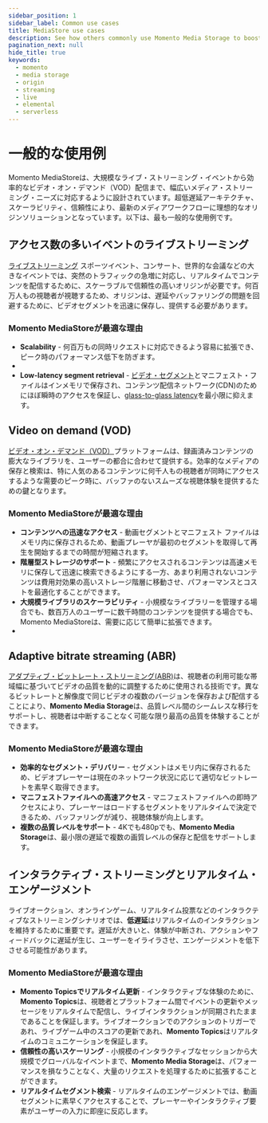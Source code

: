 ```yaml
---
sidebar_position: 1
sidebar_label: Common use cases
title: MediaStore use cases
description: See how others commonly use Momento Media Storage to boost performance and reliability in production
pagination_next: null
hide_title: true
keywords:
  - momento
  - media storage
  - origin
  - streaming
  - live
  - elemental
  - serverless
---
```


# 一般的な使用例

Momento MediaStoreは、大規模なライブ・ストリーミング・イベントから効率的なビデオ・オン・デマンド（VOD）配信まで、幅広いメディア・ストリーミング・ニーズに対応するように設計されています。超低遅延アーキテクチャ、スケーラビリティ、信頼性により、最新のメディアワークフローに理想的なオリジンソリューションとなっています。以下は、最も一般的な使用例です。

## アクセス数の多いイベントのライブストリーミング

[ライブストリーミング](/media-storage/streaming/live-streaming/how-it-works) スポーツイベント、コンサート、世界的な会議などの大きなイベントでは、突然のトラフィックの急増に対応し、リアルタイムでコンテンツを配信するために、スケーラブルで信頼性の高いオリジンが必要です。何百万人もの視聴者が視聴するため、オリジンは、遅延やバッファリングの問題を回避するために、ビデオセグメントを迅速に保存し、提供する必要があります。

### Momento MediaStoreが最適な理由

* **Scalability** - 何百万もの同時リクエストに対応できるよう容易に拡張でき、ピーク時のパフォーマンス低下を防ぎます。
*
* **Low-latency segment retrieval** - [ビデオ・セグメント](/media-storage/core-concepts/segments)とマニフェスト・ファイルはインメモリで保存され、コンテンツ配信ネットワーク(CDN)のためにほぼ瞬時のアクセスを保証し、[glass-to-glass latency](/media-storage/streaming/live-streaming/glass-to-glass-latency)を最小限に抑えます。

## Video on demand (VOD)

[ビデオ・オン・デマンド（VOD）](/media-storage/streaming/video-on-demand/media-storage)プラットフォームは、録画済みコンテンツの膨大なライブラリを、ユーザーの都合に合わせて提供する。効率的なメディアの保存と検索は、特に人気のあるコンテンツに何千人もの視聴者が同時にアクセスするような需要のピーク時に、バッファのないスムーズな視聴体験を提供するための鍵となります。

### Momento MediaStoreが最適な理由

* **コンテンツへの迅速なアクセス** - 動画セグメントとマニフェスト ファイルはメモリ内に保存されるため、動画プレーヤが最初のセグメントを取得して再生を開始するまでの時間が短縮されます。
* **階層型ストレージのサポート** - 頻繁にアクセスされるコンテンツは高速メモリに保存して迅速に検索できるようにする一方、あまり利用されないコンテンツは費用対効果の高いストレージ階層に移動させ、パフォーマンスとコストを最適化することができます。
* **大規模ライブラリのスケーラビリティ** - 小規模なライブラリーを管理する場合でも、数百万人のユーザーに数千時間のコンテンツを提供する場合でも、Momento MediaStoreは、需要に応じて簡単に拡張できます。
*
## Adaptive bitrate streaming (ABR)

[アダプティブ・ビットレート・ストリーミング(ABR)](/media-storage/performance/adaptive-bitrates/how-it-works)は、視聴者の利用可能な帯域幅に基づいてビデオの品質を動的に調整するために使用される技術です。異なるビットレートと解像度で同じビデオの複数のバージョンを保存および配信することにより、**Momento Media Storage**は、品質レベル間のシームレスな移行をサポートし、視聴者は中断することなく可能な限り最高の品質を体験することができます。

### Momento MediaStoreが最適な理由

* **効率的なセグメント・デリバリー** - セグメントはメモリ内に保存されるため、ビデオプレーヤーは現在のネットワーク状況に応じて適切なビットレートを素早く取得できます。
* **マニフェストファイルへの高速アクセス** - マニフェストファイルへの即時アクセスにより、プレーヤーはロードするセグメントをリアルタイムで決定できるため、バッファリングが減り、視聴体験が向上します。
* **複数の品質レベルをサポート** - 4Kでも480pでも、**Momento Media Storage**は、最小限の遅延で複数の画質レベルの保存と配信をサポートします。

## インタラクティブ・ストリーミングとリアルタイム・エンゲージメント

ライブオークション、オンラインゲーム、リアルタイム投票などのインタラクティブなストリーミングシナリオでは、**低遅延**はリアルタイムのインタラクションを維持するために重要です。遅延が大きいと、体験が中断され、アクションやフィードバックに遅延が生じ、ユーザーをイライラさせ、エンゲージメントを低下させる可能性があります。

### Momento MediaStoreが最適な理由

* **Momento Topicsでリアルタイム更新** - インタラクティブな体験のために、**Momento Topics**は、視聴者とプラットフォーム間でイベントの更新やメッセージをリアルタイムで配信し、ライブインタラクションが同期されたままであることを保証します。ライブオークションでのアクションのトリガーであれ、ライブゲーム中のスコアの更新であれ、**Momento Topics**はリアルタイムのコミュニケーションを保証します。
* **信頼性の高いスケーリング** - 小規模のインタラクティブなセッションから大規模でグローバルなイベントまで、**Momento Media Storage**は、パフォーマンスを損なうことなく、大量のリクエストを処理するために拡張することができます。
* **リアルタイムセグメント検索** - リアルタイムのエンゲージメントでは、動画セグメントに素早くアクセスすることで、プレーヤーやインタラクティブ要素がユーザーの入力に即座に反応します。

